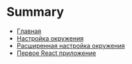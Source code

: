 # Summary

* [Главная](README.md)
* [Настройка окружения](tasks/task1/README.md)
* [Расширенная настройка окружения](tasks/task2/README.md)
* [Первое React приложение](tasks/task3/README.md)



